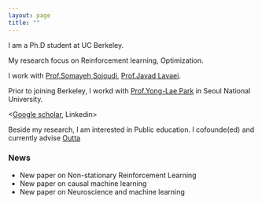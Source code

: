 ```yaml
---
layout: page
title: ""
---
```

I am a Ph.D student at UC Berkeley. 

My research focus on Reinforcement learning, Optimization. 

I work with [Prof.Somayeh Sojoudi](https://people.eecs.berkeley.edu/~sojoudi/index.html), [Prof.Javad Lavaei](https://lavaei.ieor.berkeley.edu/).

Prior to joining Berkeley, I workd with [Prof.Yong-Lae Park](https://softrobotics.snu.ac.kr/) in Seoul National University. 

<[Google scholar](https://scholar.google.com/citations?user=kHTDu1YAAAAJ&hl=en), Linkedin>

Beside my research, I am interested in Public education. I cofounde(ed) and currently advise [Outta](https://outta.ai/)

### News 
* New paper on Non-stationary Reinforcement Learning 
* New paper on causal machine learning
* New paper on Neuroscience and machine learning
